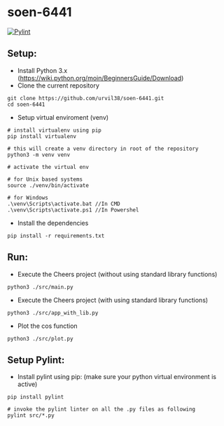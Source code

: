 # soen-6441

[![Pylint](https://github.com/urvil38/soen-6441/actions/workflows/pylint.yaml/badge.svg)](https://github.com/urvil38/soen-6441/actions/workflows/pylint.yaml)

## Setup:

- Install Python 3.x (https://wiki.python.org/moin/BeginnersGuide/Download)
- Clone the current repository

```
git clone https://github.com/urvil38/soen-6441.git
cd soen-6441
```

- Setup virtual enviroment (venv)

```
# install virtualenv using pip
pip install virtualenv

# this will create a venv directory in root of the repository
python3 -m venv venv

# activate the virtual env

# for Unix based systems
source ./venv/bin/activate

# for Windows
.\venv\Scripts\activate.bat //In CMD
.\venv\Scripts\activate.ps1 //In Powershel
```

- Install the dependencies

```
pip install -r requirements.txt
```

## Run:

- Execute the Cheers project (without using standard library functions)

```
python3 ./src/main.py
```

- Execute the Cheers project (with using standard library functions)

```
python3 ./src/app_with_lib.py
```

- Plot the cos function

```
python3 ./src/plot.py
```

## Setup Pylint:

- Install pylint using pip: (make sure your python virtual environment is active)

```
pip install pylint

# invoke the pylint linter on all the .py files as following
pylint src/*.py
```
